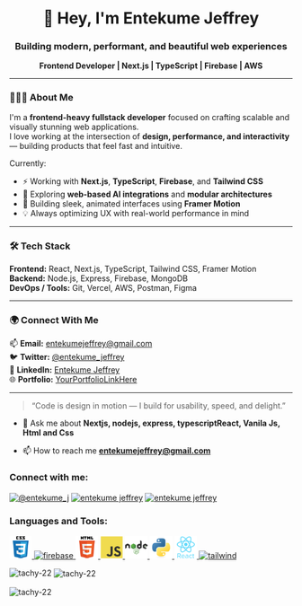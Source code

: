 <h1 align="center">👋 Hey, I'm Entekume Jeffrey</h1>
<h3 align="center">Building modern, performant, and beautiful web experiences</h3>

<p align="center">
  <b>Frontend Developer | Next.js | TypeScript | Firebase | AWS</b>
</p>

---

### 👨🏽‍💻 About Me  
I'm a **frontend-heavy fullstack developer** focused on crafting scalable and visually stunning web applications.  
I love working at the intersection of **design, performance, and interactivity** — building products that feel fast and intuitive.

Currently:
- ⚡ Working with **Next.js**, **TypeScript**, **Firebase**, and **Tailwind CSS**
- 🧩 Exploring **web-based AI integrations** and **modular architectures**
- 🚀 Building sleek, animated interfaces using **Framer Motion**
- 💡 Always optimizing UX with real-world performance in mind

---

### 🛠️ Tech Stack
**Frontend:** React, Next.js, TypeScript, Tailwind CSS, Framer Motion  
**Backend:** Node.js, Express, Firebase, MongoDB  
**DevOps / Tools:** Git, Vercel, AWS, Postman, Figma  

---

### 🌍 Connect With Me  
📫 **Email:** entekumejeffrey@gmail.com  
🐦 **Twitter:** [@entekume_jeffrey](#)  
💼 **LinkedIn:** [Entekume Jeffrey](#)  
🌐 **Portfolio:** [YourPortfolioLinkHere](#)  

---

> “Code is design in motion — I build for usability, speed, and delight.”




- 💬 Ask me about **Nextjs, nodejs, express, typescriptReact, Vanila Js, Html and Css**

- 📫 How to reach me **entekumejeffrey@gmail.com**

<h3 align="left">Connect with me:</h3>
<p align="left">
<a href="https://twitter.com/@entekume_j" target="blank"><img align="center" src="https://raw.githubusercontent.com/rahuldkjain/github-profile-readme-generator/master/src/images/icons/Social/twitter.svg" alt="@entekume_j" height="30" width="40" /></a>
<a href="https://linkedin.com/in/jeffrey-entekume-330644259/" target="blank"><img align="center" src="https://raw.githubusercontent.com/rahuldkjain/github-profile-readme-generator/master/src/images/icons/Social/linked-in-alt.svg" alt="entekume jeffrey" height="30" width="40" /></a>
<a href="https://fb.com/entekume jeffrey" target="blank"><img align="center" src="https://raw.githubusercontent.com/rahuldkjain/github-profile-readme-generator/master/src/images/icons/Social/facebook.svg" alt="entekume jeffrey" height="30" width="40" /></a>
</p>

<h3 align="left">Languages and Tools:</h3>
<p align="left"> <a href="https://www.w3schools.com/css/" target="_blank" rel="noreferrer"> <img src="https://raw.githubusercontent.com/devicons/devicon/master/icons/css3/css3-original-wordmark.svg" alt="css3" width="40" height="40"/> </a> <a href="https://firebase.google.com/" target="_blank" rel="noreferrer"> <img src="https://www.vectorlogo.zone/logos/firebase/firebase-icon.svg" alt="firebase" width="40" height="40"/> </a> <a href="https://www.w3.org/html/" target="_blank" rel="noreferrer"> <img src="https://raw.githubusercontent.com/devicons/devicon/master/icons/html5/html5-original-wordmark.svg" alt="html5" width="40" height="40"/> </a> <a href="https://developer.mozilla.org/en-US/docs/Web/JavaScript" target="_blank" rel="noreferrer"> <img src="https://raw.githubusercontent.com/devicons/devicon/master/icons/javascript/javascript-original.svg" alt="javascript" width="40" height="40"/> </a> <a href="https://nodejs.org" target="_blank" rel="noreferrer"> <img src="https://raw.githubusercontent.com/devicons/devicon/master/icons/nodejs/nodejs-original-wordmark.svg" alt="nodejs" width="40" height="40"/> </a> <a href="https://www.python.org" target="_blank" rel="noreferrer"> <img src="https://raw.githubusercontent.com/devicons/devicon/master/icons/python/python-original.svg" alt="python" width="40" height="40"/> </a> <a href="https://reactjs.org/" target="_blank" rel="noreferrer"> <img src="https://raw.githubusercontent.com/devicons/devicon/master/icons/react/react-original-wordmark.svg" alt="react" width="40" height="40"/> </a> <a href="https://tailwindcss.com/" target="_blank" rel="noreferrer"> <img src="https://www.vectorlogo.zone/logos/tailwindcss/tailwindcss-icon.svg" alt="tailwind" width="40" height="40"/> </a> </p>

<p><img align="left" src="https://github-readme-stats.vercel.app/api/top-langs?username=tachy-22&show_icons=true&locale=en&layout=compact" alt="tachy-22" /></p>

<p>&nbsp;<img align="center" src="https://github-readme-stats.vercel.app/api?username=tachy-22&show_icons=true&locale=en" alt="tachy-22" /></p>

<p><img align="center" src="https://github-readme-streak-stats.herokuapp.com/?user=tachy-22&" alt="tachy-22" /></p>

